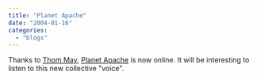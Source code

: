 ```yaml
---
title: "Planet Apache"
date: "2004-01-16"
categories: 
  - "blogs"
---
```


Thanks to [Thom May](http://blog.clearairturbulence.org/blog), [Planet Apache](http://www.planetapache.org/) is now online. It will be interesting to listen to this new collective "voice".
